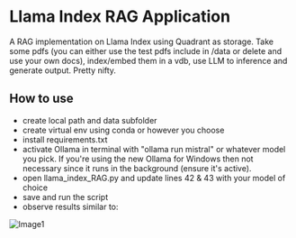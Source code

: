 # Llama Index RAG Application
A RAG implementation on Llama Index using Quadrant as storage.  Take some pdfs (you can either use the test pdfs include in /data or delete and use your own docs), index/embed them in a vdb, use LLM to inference and generate output.  Pretty nifty.

## How to use
- create local path and data subfolder 
- create virtual env using conda or however you choose
- install requirements.txt
- activate Ollama in terminal with "ollama run mistral" or whatever model you pick.  If you're using the new Ollama for Windows then not necessary since it runs in the background (ensure it's active).
- open llama_index_RAG.py and update lines 42 & 43 with your model of choice
- save and run the script
- observe results similar to:

![Image1](https://github.com/romilan24/llama-index-RAG/blob/main/fine_tune_pdfs.JPG)
